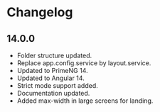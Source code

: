 # Changelog

## 14.0.0

-   Folder structure updated.
-   Replace app.config.service by layout.service.
-   Updated to PrimeNG 14.
-   Updated to Angular 14.
-   Strict mode support added.
-   Documentation updated.
-   Added max-width in large screens for landing.
